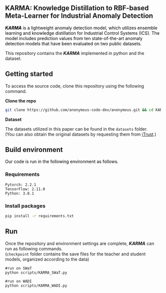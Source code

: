 KARMA: Knowledge Distillation to RBF-based Meta-Learner for Industrial Anomaly Detection
-------------
<span style="color:black;"> ***KARMA*** is a lightweight anomaly detection model, which utilizes ensemble learning and knowledge distillation for Industrial Control Systems (ICS). The model includes prediction values from ten state-of-the-art anomaly detection models that have been evaluated on two public datasets. </span>

This repository contains the ***KARMA*** implemented in python and the dataset.

Getting started
-------------
To access the source code, clone this repository using the following command.

**Clone the repo**

```bash
git clone https://github.com/anonymous-code-dev/anonymous.git && cd KARMA 
```

**Dataset**

The datasets utilized in this paper can be found in the ``datasets`` folder.\
(You can also obtain the original datasets by requesting them from [iTrust](https://itrust.sutd.edu.sg/).)

Build environment
-------------
<span style="color:black;"> Our code is run in the following environment as follows. </span>

### Requirements

```
Pytorch: 2.2.1 
TensorFlow: 2.11.0
Python: 3.8.1
```

### Install packages

```bash
pip install -r requirements.txt
```

Run
-------------
Once the repository and environment settings are complete, ***KARMA*** can run as following commands.  
(``checkpoint`` folder contains the save files for the teacher and student models, organized according to the data)  

<pre><code>#run on SWaT 
python scripts/KARMA_SWaT.py
  
#run on WADI 
python scripts/KARMA_WADI.py</code></pre>


